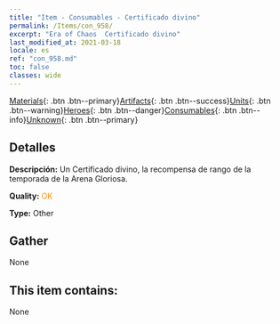 ```yaml
---
title: "Item - Consumables - Certificado divino"
permalink: /Items/con_958/
excerpt: "Era of Chaos  Certificado divino"
last_modified_at: 2021-03-18
locale: es
ref: "con_958.md"
toc: false
classes: wide
---
```

 [Materials](/es/Items/){: .btn .btn--primary}[Artifacts](/es/Items/Artifacts/){: .btn .btn--success}[Units](/es/Items/Units/){: .btn .btn--warning}[Heroes](/es/Items/Heroes/){: .btn .btn--danger}[Consumables](/es/Items/Consumables/){: .btn .btn--info}[Unknown](/es/Items/Unknown/){: .btn .btn--primary}

## Detalles
 **Descripción:** Un Certificado divino, la recompensa de rango de la temporada de la Arena Gloriosa.

 **Quality:** <span style="color: #FF8C00">OK</span>

 **Type:** Other

## Gather

  None

## This item contains:

  None

